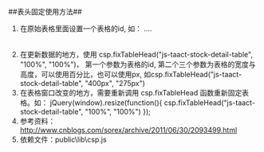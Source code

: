 ##表头固定使用方法##

 1. 在原始表格里面设置一个表格的id, 如：<table id="js-taact-stock-detail-table" class="ui single line selectable striped table"> ....</table>
 2. 在更新数据的地方，使用 csp.fixTableHead("js-taact-stock-detail-table", "100%", "100%")， 第一个参数为表格的id, 第二个三个参数为表格的宽度与高度，可以使用百分比，也可以使用px, 如csp.fixTableHead("js-taact-stock-detail-table", "400px", "275px")
 3. 在表格窗口改变的地方，需要重新调用 csp.fixTableHead 函数重新固定表格。如：
 jQuery(window).resize(function(){
     csp.fixTableHead("js-taact-stock-detail-table", "100%", "100%")
 });
4. 参考资料：http://www.cnblogs.com/sorex/archive/2011/06/30/2093499.html
5. 依赖文件：public\lib\csp.js
